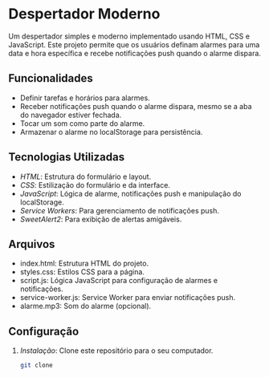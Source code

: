 # Despertador Moderno

Um despertador simples e moderno implementado usando HTML, CSS e JavaScript. Este projeto permite que os usuários definam alarmes para uma data e hora específica e recebe notificações push quando o alarme dispara.

## Funcionalidades

- Definir tarefas e horários para alarmes.
- Receber notificações push quando o alarme dispara, mesmo se a aba do navegador estiver fechada.
- Tocar um som como parte do alarme.
- Armazenar o alarme no localStorage para persistência.

## Tecnologias Utilizadas

- *HTML*: Estrutura do formulário e layout.
- *CSS*: Estilização do formulário e da interface.
- *JavaScript*: Lógica de alarme, notificações push e manipulação do localStorage.
- *Service Workers*: Para gerenciamento de notificações push.
- *SweetAlert2*: Para exibição de alertas amigáveis.

## Arquivos

- index.html: Estrutura HTML do projeto.
- styles.css: Estilos CSS para a página.
- script.js: Lógica JavaScript para configuração de alarmes e notificações.
- service-worker.js: Service Worker para enviar notificações push.
- alarme.mp3: Som do alarme (opcional).

## Configuração

1. *Instalação*: Clone este repositório para o seu computador.
   
   ```bash
   git clone
